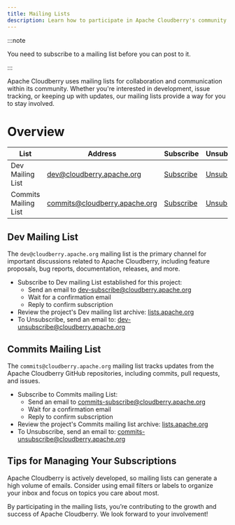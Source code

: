 ```yaml
---
title: Mailing Lists
description: Learn how to participate in Apache Cloudberry's community through our mailing lists.
---
```


:::note

You need to subscribe to a mailing list before you can post to it.

:::

Apache Cloudberry uses mailing lists for collaboration and communication within
its community. Whether you're interested in development, issue tracking, or
keeping up with updates, our mailing lists provide a way for you to stay
involved.

# Overview

| List                 | Address                       | Subscribe                                                   | Unsubscribe                                                     | Archive                                                                     |
|----------------------|-------------------------------|-------------------------------------------------------------|-----------------------------------------------------------------|-----------------------------------------------------------------------------|
| Dev Mailing List     | dev@cloudberry.apache.org     | [Subscribe](mailto:dev-subscribe@cloudberry.apache.org)     | [Unsubscribe](mailto:dev-unsubscribe@cloudberry.apache.org)     | [Archive](https://lists.apache.org/list.html?dev@cloudberry.apache.org)     |
| Commits Mailing List | commits@cloudberry.apache.org | [Subscribe](mailto:commits-subscribe@cloudberry.apache.org) | [Unsubscribe](mailto:commits-unsubscribe@cloudberry.apache.org) | [Archive](https://lists.apache.org/list.html?commits@cloudberry.apache.org) |

## Dev Mailing List

The `dev@cloudberry.apache.org` mailing list is the primary channel for
important discussions related to Apache Cloudberry, including feature proposals,
bug reports, documentation, releases, and more.

- Subscribe to Dev mailing List established for this project:
  - Send an email to
    [dev-subscribe@cloudberry.apache.org](mailto:dev-subscribe@cloudberry.apache.org)
  - Wait for a confirmation email
  - Reply to confirm subscription
- Review the project's Dev mailing list archive:
  [lists.apache.org](https://lists.apache.org/list.html?dev@cloudberry.apache.org)
- To Unsubscribe, send an email to:
  [dev-unsubscribe@cloudberry.apache.org](mailto:dev-unsubscribe@cloudberry.apache.org)

## Commits Mailing List

The `commits@cloudberry.apache.org` mailing list tracks updates from the Apache
Cloudberry GitHub repositories, including commits, pull requests, and issues.

- Subscribe to Commits mailing List:
  - Send an email to
    [commits-subscribe@cloudberry.apache.org](mailto:commits-subscribe@cloudberry.apache.org)
  - Wait for a confirmation email
  - Reply to confirm subscription
- Review the project's Commits mailing list archive:
  [lists.apache.org](https://lists.apache.org/list.html?commits@cloudberry.apache.org)
- To Unsubscribe, send an email to:
  [commits-unsubscribe@cloudberry.apache.org](mailto:commits-unsubscribe@cloudberry.apache.org)

## Tips for Managing Your Subscriptions

Apache Cloudberry is actively developed, so mailing lists can generate a high
volume of emails. Consider using email filters or labels to organize your inbox
and focus on topics you care about most.

By participating in the mailing lists, you’re contributing to the growth and
success of Apache Cloudberry. We look forward to your involvement!
